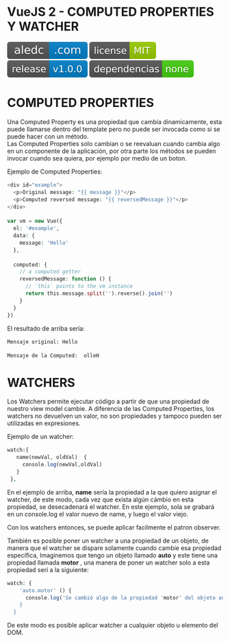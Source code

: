 # VueJS 2 - COMPUTED PROPERTIES Y WATCHER

[![aledc.com](https://github.com/aledc7/Scrum-Certification/blob/master/recursos/aledc.com.svg)](https://aledc.com)
[![License](https://github.com/aledc7/Scrum-Certification/blob/master/recursos/mit-license.svg)](https://aledc.com)
[![GitHub release](https://github.com/aledc7/Scrum-Certification/blob/master/recursos/release.svg)](https://aledc.com)
[![Dependencies](https://github.com/aledc7/Scrum-Certification/blob/master/recursos/dependencias-none.svg)](https://aledc.com)

# COMPUTED PROPERTIES

Una Computed Property es una propiedad que cambia dinamicamente, esta puede llamarse dentro del template pero no puede ser invocada como si se puede hacer con un método.  
Las Computed Properties solo cambian o se reevaluan cuando cambia algo en un componente de la aplicación, por otra parte los métodos se pueden invocar cuando sea quiera, por ejemplo por medio de un boton.

Ejemplo de Computed Properties:  
```php
<div id="example">
  <p>Original message: "{{ message }}"</p>
  <p>Computed reversed message: "{{ reversedMessage }}"</p>
</div>

var vm = new Vue({
  el: '#example',
  data: {
    message: 'Hello'
  },
  
  computed: {
    // a computed getter
    reversedMessage: function () {
      // `this` points to the vm instance
      return this.message.split('').reverse().join('')
    }
  }
})
````

El resultado de arriba sería:
````
Mensaje original: Hello

Mensaje de la Computed:  olleH
````


# WATCHERS

Los Watchers permite ejecutar código a partir de que una propiedad de nuestro view model cambie. 
A diferencia de las Computed Properties, los watchers no devuelven un valor, no son propiedades y tampoco pueden ser utilizadas en expresiones.


Ejemplo de un watcher: 
```php
watch:{
   name(newVal, oldVal)  {
     console.log(newVal,oldVal)
   }
 },
````

En el ejemplo de arriba, __name__ sería la propiedad a la que quiero asignar el watcher, de este modo, cada vez que exista algún cámbio en esta propiedad, se desecadenará el watcher.
En este ejemplo, sola se grabará en un console.log el valor nuevo de name, y luego el valor viejo.

Con los watchers entonces, se puede aplicar facilmente el patron observer.

También es posible poner un watcher a una propiedad de un objeto, de manera que el watcher se dispare solamente cuando cambie esa propiedad específica, 
Imaginemos que tengo un objeto llamado __auto__ y este tiene una propiedad llamada __motor__ , una manera de poner un watcher solo a esta propiedad serí
a la siguiente:

```php 
watch: {    
    'auto.motor' () {
      console.log('Se cambió algo de la propiedad 'motor' del objeto auto)
    }
  }
````

De este modo es posible aplicar watcher a cualquier objeto u elemento del DOM.



  
  


